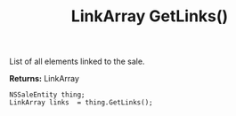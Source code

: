 ﻿---
uid: crmscript_ref_NSSaleEntity_GetLinks
title: LinkArray GetLinks()
intellisense: NSSaleEntity.GetLinks
keywords: NSSaleEntity, GetLinks
so.topic: reference
---

List of all elements linked to the sale.

**Returns:** LinkArray


```crmscript
NSSaleEntity thing;
LinkArray links  = thing.GetLinks();
```


